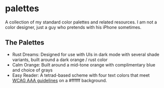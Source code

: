# palettes
A collection of my standard color palettes and related resources. I am not a color designer, just a guy who pretends with his iPhone sometimes.


## The Palettes

- Rust Dreams: Designed for use with UIs in dark mode with several shade variants, built around a dark orange / rust color
- Calm Orange: Built around a mid-tone orange with complimentary blue and choice of grays
- Easy Reader: A tetrad-based scheme with four text colors that meet [WCAG AAA guidelines](http://colorsafe.co) on a #ffffff background.